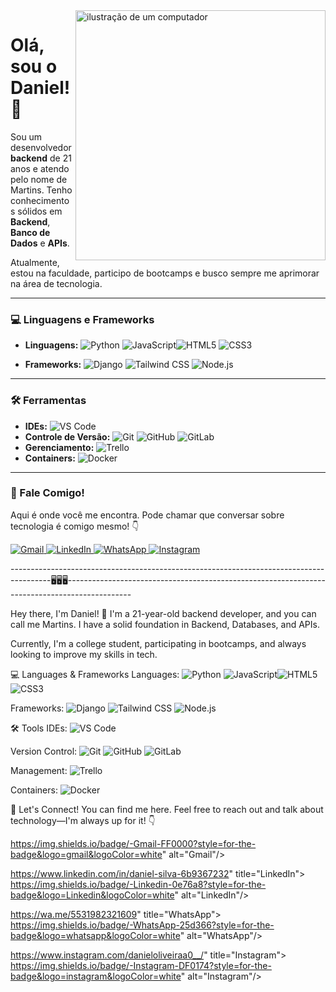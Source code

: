 <img src="https://images.unsplash.com/photo-1733412505442-36cfa59a4240?w=500&auto=format&fit=crop&q=60&ixlib=rb-4.1.0&ixid=M3wxMjA3fDB8MHxzZWFyY2h8MTh8fHZzY29kZXxlbnwwfHwwfHx8MA%3D%3D" alt="ilustração de um computador" width="400px" align="right">

# Olá, sou o Daniel! 👋

Sou um desenvolvedor **backend** de 21 anos e atendo pelo nome de Martins. Tenho conhecimentos sólidos em **Backend**, **Banco de Dados** e **APIs**.

Atualmente, estou na faculdade, participo de bootcamps e busco sempre me aprimorar na área de tecnologia.

---

### 💻 Linguagens e Frameworks

* **Linguagens:** ![Python](https://img.shields.io/badge/Python-3776AB?style=for-the-badge&logo=python&logoColor=white) ![JavaScript](https://img.shields.io/badge/JavaScript-F7DF1E?style=for-the-badge&logo=javascript&logoColor=black)![HTML5](https://img.shields.io/badge/HTML5-E34F26?style=for-the-badge&logo=html5&logoColor=white) ![CSS3](https://img.shields.io/badge/CSS3-1572B6?style=for-the-badge&logo=css3&logoColor=white)

* **Frameworks:** ![Django](https://img.shields.io/badge/Django-092E20?style=for-the-badge&logo=django&logoColor=white) ![Tailwind CSS](https://img.shields.io/badge/Tailwind_CSS-38B2AC?style=for-the-badge&logo=tailwind-css&logoColor=white) ![Node.js](https://img.shields.io/badge/Node.js-339933?style=for-the-badge&logo=nodedotjs&logoColor=white)

---

### 🛠️ Ferramentas

* **IDEs:** ![VS Code](https://img.shields.io/badge/VSCode-007ACC?style=for-the-badge&logo=visual-studio-code&logoColor=white)
* **Controle de Versão:** ![Git](https://img.shields.io/badge/Git-F05032?style=for-the-badge&logo=git&logoColor=white) ![GitHub](https://img.shields.io/badge/GitHub-100000?style=for-the-badge&logo=github&logoColor=white) ![GitLab](https://img.shields.io/badge/GitLab-FCA121?style=for-the-badge&logo=gitlab&logoColor=white)
* **Gerenciamento:** ![Trello](https://img.shields.io/badge/Trello-0052CC?style=for-the-badge&logo=trello&logoColor=white)
* **Containers:** ![Docker](https://img.shields.io/badge/Docker-2496ED?style=for-the-badge&logo=docker&logoColor=white)

---

### 💌 Fale Comigo!

Aqui é onde você me encontra. Pode chamar que conversar sobre tecnologia é comigo mesmo! 👇

<p align="left">
  <a href="mailto:danielsmartins2004@gmail.com" title="Gmail">
    <img src="https://img.shields.io/badge/-Gmail-FF0000?style=for-the-badge&logo=gmail&logoColor=white" alt="Gmail"/>
  </a>
  <a href="https://www.linkedin.com/in/daniel-silva-6b9367232" title="LinkedIn">
    <img src="https://img.shields.io/badge/-Linkedin-0e76a8?style=for-the-badge&logo=Linkedin&logoColor=white" alt="LinkedIn"/>
  </a>
  <a href="https://wa.me/5531982321609" title="WhatsApp">
    <img src="https://img.shields.io/badge/-WhatsApp-25d366?style=for-the-badge&logo=whatsapp&logoColor=white" alt="WhatsApp"/>
  </a>
  <a href="https://www.instagram.com/danieloliveiraa0__/" title="Instagram">
    <img src="https://img.shields.io/badge/-Instagram-DF0174?style=for-the-badge&logo=instagram&logoColor=white" alt="Instagram"/>
  </a>
</p>

----------------------------------------------------------------------------------------🖥🖥🖥----------------------------------------------------------------------------------------------


Hey there, I'm Daniel! 👋
I'm a 21-year-old backend developer, and you can call me Martins. I have a solid foundation in Backend, Databases, and APIs.

Currently, I'm a college student, participating in bootcamps, and always looking to improve my skills in tech.

💻 Languages & Frameworks
Languages:  ![Python](https://img.shields.io/badge/Python-3776AB?style=for-the-badge&logo=python&logoColor=white) ![JavaScript](https://img.shields.io/badge/JavaScript-F7DF1E?style=for-the-badge&logo=javascript&logoColor=black)![HTML5](https://img.shields.io/badge/HTML5-E34F26?style=for-the-badge&logo=html5&logoColor=white) ![CSS3](https://img.shields.io/badge/CSS3-1572B6?style=for-the-badge&logo=css3&logoColor=white)


Frameworks:  ![Django](https://img.shields.io/badge/Django-092E20?style=for-the-badge&logo=django&logoColor=white) ![Tailwind CSS](https://img.shields.io/badge/Tailwind_CSS-38B2AC?style=for-the-badge&logo=tailwind-css&logoColor=white) ![Node.js](https://img.shields.io/badge/Node.js-339933?style=for-the-badge&logo=nodedotjs&logoColor=white)


🛠️ Tools
IDEs: ![VS Code](https://img.shields.io/badge/VSCode-007ACC?style=for-the-badge&logo=visual-studio-code&logoColor=white)

Version Control: ![Git](https://img.shields.io/badge/Git-F05032?style=for-the-badge&logo=git&logoColor=white) ![GitHub](https://img.shields.io/badge/GitHub-100000?style=for-the-badge&logo=github&logoColor=white) ![GitLab](https://img.shields.io/badge/GitLab-FCA121?style=for-the-badge&logo=gitlab&logoColor=white)

Management:  ![Trello](https://img.shields.io/badge/Trello-0052CC?style=for-the-badge&logo=trello&logoColor=white)

Containers:  ![Docker](https://img.shields.io/badge/Docker-2496ED?style=for-the-badge&logo=docker&logoColor=white)

💌 Let's Connect!
You can find me here. Feel free to reach out and talk about technology—I'm always up for it! 👇



https://img.shields.io/badge/-Gmail-FF0000?style=for-the-badge&logo=gmail&logoColor=white" alt="Gmail"/>

https://www.linkedin.com/in/daniel-silva-6b9367232" title="LinkedIn">
https://img.shields.io/badge/-Linkedin-0e76a8?style=for-the-badge&logo=Linkedin&logoColor=white" alt="LinkedIn"/>

https://wa.me/5531982321609" title="WhatsApp">
https://img.shields.io/badge/-WhatsApp-25d366?style=for-the-badge&logo=whatsapp&logoColor=white" alt="WhatsApp"/>

https://www.instagram.com/danieloliveiraa0__/" title="Instagram">
https://img.shields.io/badge/-Instagram-DF0174?style=for-the-badge&logo=instagram&logoColor=white" alt="Instagram"/>
